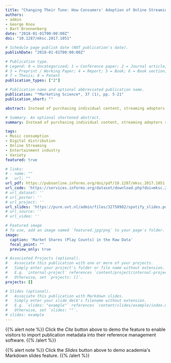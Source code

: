 ```yaml
---
title: "Changing Their Tune: How Consumers' Adoption of Online Streaming Affects Music Consumption and Discovery"
authors:
- admin
- George Knox
- Bart Bronnenberg
date: "2018-01-01T00:00:00Z"
doi: "10.1287/mksc.2017.1051"

# Schedule page publish date (NOT publication's date).
publishDate: "2018-01-01T00:00:00Z"

# Publication type.
# Legend: 0 = Uncategorized; 1 = Conference paper; 2 = Journal article;
# 3 = Preprint / Working Paper; 4 = Report; 5 = Book; 6 = Book section;
# 7 = Thesis; 8 = Patent
publication_types: ["2"]

# Publication name and optional abbreviated publication name.
publication: "*Marketing Science*, 37 (1), pp. 5-21"
publication_short: ""

abstract: Instead of purchasing individual content, streaming adopters rent access to libraries, with content being free at the margin. In this paper, we study how the adoption of music streaming affects consumers’ listening behavior. Using a unique panel data set of individual consumers’ listening histories across many digital music platforms, adoption of streaming leads to very large increases in quantity and diversity of consumption in the first months after adoption. Although the effects attenuate somewhat over time, even after half a year, adopters play substantially more, and more diverse, music. Relative to music ownership where experimentation is expensive, adoption of streaming increases new music discovery, and users’ best discoveries have higher play-rates. We discuss the implications for consumers and producers of music.

# Summary. An optional shortened abstract.
summary: Instead of purchasing individual content, streaming adopters rent access to libraries, with content being free at the margin. In this paper, we study how the adoption of music streaming affects consumers’ listening behavior.

tags:
- Music consumption
- Digital distribution
- Online Streaming
- Entertainment industry
- Variety
featured: true

# links:
# - name: ""
#   url: ""
url_pdf: https://pubsonline.informs.org/doi/pdf/10.1287/mksc.2017.1051
url_code: 'https://services.informs.org/dataset/download.php?doi=mksc.2017.1051'
# url_dataset: ''
# url_poster: ''
# url_project: ''
url_slides: 'https://pure.uvt.nl/admin/files/32758982/spotify_slides.pdf'
# url_source: ''
# url_video: ''

# Featured image
# To use, add an image named `featured.jpg/png` to your page's folder.
image:
  caption: 'Market Shares (Play Counts) in the Raw Data'
  focal_point: ""
  preview_only: true

# Associated Projects (optional).
#   Associate this publication with one or more of your projects.
#   Simply enter your project's folder or file name without extension.
#   E.g. `internal-project` references `content/project/internal-project/index.md`.
#   Otherwise, set `projects: []`.
projects: []

# Slides (optional).
#   Associate this publication with Markdown slides.
#   Simply enter your slide deck's filename without extension.
#   E.g. `slides: "example"` references `content/slides/example/index.md`.
#   Otherwise, set `slides: ""`.
# slides: example
---
```


{{% alert note %}}
Click the *Cite* button above to demo the feature to enable visitors to import publication metadata into their reference management software.
{{% /alert %}}

{{% alert note %}}
Click the *Slides* button above to demo academia's Markdown slides feature.
{{% /alert %}}

<!-- Supplementary notes can be added here, including [code and math](https://sourcethemes.com/academic/docs/writing-markdown-latex/). -->
